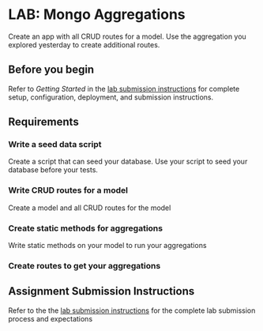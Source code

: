 # LAB: Mongo Aggregations

Create an app with all CRUD routes for a model. Use the aggregation
you explored yesterday to create additional routes.

## Before you begin

Refer to *Getting Started*  in the [lab submission instructions](../../../reference/submission-instructions/labs/README.md) for complete setup, configuration, deployment, and submission instructions.

## Requirements

### Write a seed data script

Create a script that can seed your database. Use your script to seed
your database before your tests.

### Write CRUD routes for a model

Create a model and all CRUD routes for the model

### Create static methods for aggregations

Write static methods on your model to run your aggregations

### Create routes to get your aggregations

## Assignment Submission Instructions

Refer to the the [lab submission instructions](../../../reference/submission-instructions/labs/README.md) for the complete lab submission process and expectations
